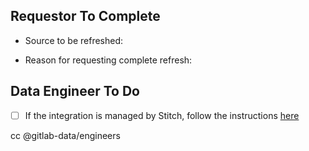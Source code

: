 ## Requestor To Complete

* Source to be refreshed: 
<!-- Which source and source objects provide the data that needs to be completely reloaded into the data warehouse? -->

* Reason for requesting complete refresh:
<!-- A complete refresh comes with risk, what is the need for a complete refresh vs possible alternatives? -->
<!-- Please link any relevant MRs or Issues here -->


## Data Engineer To Do

* [ ] If the integration is managed by Stitch, follow the instructions [here](https://about.gitlab.com/handbook/business-ops/data-team/platform/infrastructure/#stitch-managed-data)


cc @gitlab-data/engineers
